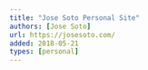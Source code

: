 ```yaml
---
title: "Jose Soto Personal Site"
authors: [Jose Soto]
url: https://josesoto.com/
added: 2018-05-21
types: [personal]
---
```

